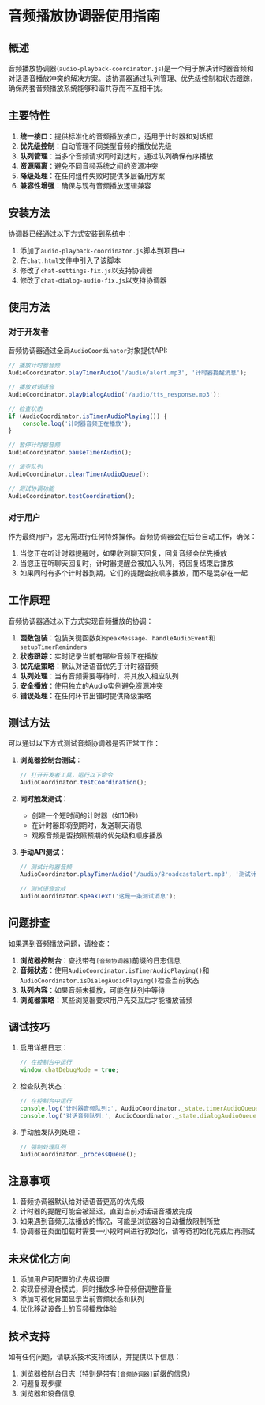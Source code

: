 # 音频播放协调器使用指南

## 概述

音频播放协调器(`audio-playback-coordinator.js`)是一个用于解决计时器音频和对话语音播放冲突的解决方案。该协调器通过队列管理、优先级控制和状态跟踪，确保两套音频播放系统能够和谐共存而不互相干扰。

## 主要特性

1. **统一接口**：提供标准化的音频播放接口，适用于计时器和对话框
2. **优先级控制**：自动管理不同类型音频的播放优先级
3. **队列管理**：当多个音频请求同时到达时，通过队列确保有序播放
4. **资源隔离**：避免不同音频系统之间的资源冲突
5. **降级处理**：在任何组件失败时提供多层备用方案
6. **兼容性增强**：确保与现有音频播放逻辑兼容

## 安装方法

协调器已经通过以下方式安装到系统中：

1. 添加了`audio-playback-coordinator.js`脚本到项目中
2. 在`chat.html`文件中引入了该脚本
3. 修改了`chat-settings-fix.js`以支持协调器
4. 修改了`chat-dialog-audio-fix.js`以支持协调器

## 使用方法

### 对于开发者

音频协调器通过全局`AudioCoordinator`对象提供API:

```javascript
// 播放计时器音频
AudioCoordinator.playTimerAudio('/audio/alert.mp3', '计时器提醒消息');

// 播放对话语音
AudioCoordinator.playDialogAudio('/audio/tts_response.mp3');

// 检查状态
if (AudioCoordinator.isTimerAudioPlaying()) {
    console.log('计时器音频正在播放');
}

// 暂停计时器音频
AudioCoordinator.pauseTimerAudio();

// 清空队列
AudioCoordinator.clearTimerAudioQueue();

// 测试协调功能
AudioCoordinator.testCoordination();
```

### 对于用户

作为最终用户，您无需进行任何特殊操作。音频协调器会在后台自动工作，确保：

1. 当您正在听计时器提醒时，如果收到聊天回复，回复音频会优先播放
2. 当您正在听聊天回复时，计时器提醒会被加入队列，待回复结束后播放
3. 如果同时有多个计时器到期，它们的提醒会按顺序播放，而不是混杂在一起

## 工作原理

音频协调器通过以下方式实现音频播放的协调：

1. **函数包装**：包装关键函数如`speakMessage`、`handleAudioEvent`和`setupTimerReminders`
2. **状态跟踪**：实时记录当前有哪些音频正在播放
3. **优先级策略**：默认对话语音优先于计时器音频
4. **队列处理**：当有音频需要等待时，将其放入相应队列
5. **安全播放**：使用独立的Audio实例避免资源冲突
6. **错误处理**：在任何环节出错时提供降级策略

## 测试方法

可以通过以下方式测试音频协调器是否正常工作：

1. **浏览器控制台测试**：
   ```javascript
   // 打开开发者工具，运行以下命令
   AudioCoordinator.testCoordination();
   ```

2. **同时触发测试**：
   - 创建一个短时间的计时器（如10秒）
   - 在计时器即将到期时，发送聊天消息
   - 观察音频是否按照预期的优先级和顺序播放

3. **手动API测试**：
   ```javascript
   // 测试计时器音频
   AudioCoordinator.playTimerAudio('/audio/Broadcastalert.mp3', '测试计时器提醒');
   
   // 测试语音合成
   AudioCoordinator.speakText('这是一条测试消息');
   ```

## 问题排查

如果遇到音频播放问题，请检查：

1. **浏览器控制台**：查找带有`[音频协调器]`前缀的日志信息
2. **音频状态**：使用`AudioCoordinator.isTimerAudioPlaying()`和`AudioCoordinator.isDialogAudioPlaying()`检查当前状态
3. **队列内容**：如果音频未播放，可能在队列中等待
4. **浏览器策略**：某些浏览器要求用户先交互后才能播放音频

## 调试技巧

1. 启用详细日志：
   ```javascript
   // 在控制台中运行
   window.chatDebugMode = true;
   ```

2. 检查队列状态：
   ```javascript
   // 在控制台中运行
   console.log('计时器音频队列:', AudioCoordinator._state.timerAudioQueue);
   console.log('对话音频队列:', AudioCoordinator._state.dialogAudioQueue);
   ```

3. 手动触发队列处理：
   ```javascript
   // 强制处理队列
   AudioCoordinator._processQueue();
   ```

## 注意事项

1. 音频协调器默认给对话语音更高的优先级
2. 计时器的提醒可能会被延迟，直到当前对话语音播放完成
3. 如果遇到音频无法播放的情况，可能是浏览器的自动播放限制所致
4. 协调器在页面加载时需要一小段时间进行初始化，请等待初始化完成后再测试

## 未来优化方向

1. 添加用户可配置的优先级设置
2. 实现音频混合模式，同时播放多种音频但调整音量
3. 添加可视化界面显示当前音频状态和队列
4. 优化移动设备上的音频播放体验

## 技术支持

如有任何问题，请联系技术支持团队，并提供以下信息：
1. 浏览器控制台日志（特别是带有`[音频协调器]`前缀的信息）
2. 问题复现步骤
3. 浏览器和设备信息 